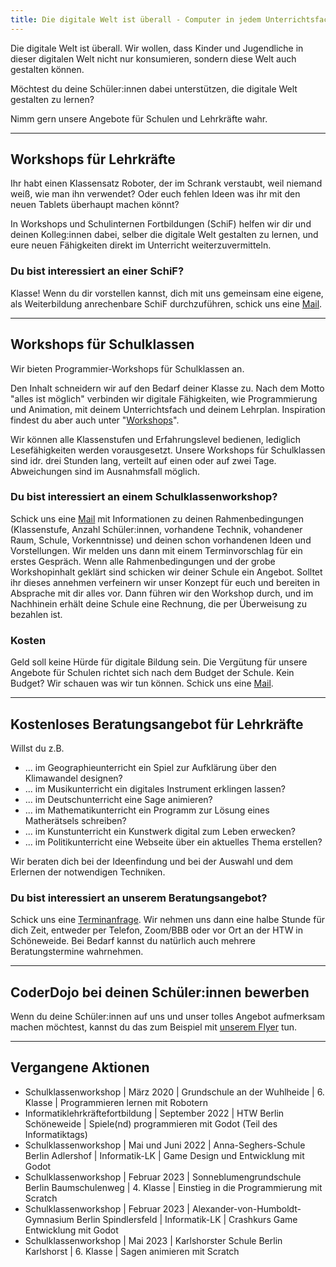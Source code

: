 ```yaml
---
title: Die digitale Welt ist überall - Computer in jedem Unterrichtsfach kreativ einsetzen. Unser Angebot für Schulen und Lehrkräfte.
---
```

Die digitale Welt ist überall. Wir wollen, dass Kinder und Jugendliche in dieser digitalen Welt
nicht nur konsumieren, sondern diese Welt auch gestalten können.

Möchtest du deine Schüler:innen dabei unterstützen, die digitale Welt gestalten zu lernen?

Nimm gern unsere Angebote für Schulen und Lehrkräfte wahr.

---

## Workshops für Lehrkräfte
Ihr habt einen Klassensatz Roboter, der im Schrank verstaubt, weil niemand weiß, wie man ihn verwendet?
Oder euch fehlen Ideen was ihr mit den neuen Tablets überhaupt machen könnt?

In Workshops und Schulinternen Fortbildungen (SchiF) helfen wir dir und deinen Kolleg:innen dabei, 
selber die digitale Welt gestalten zu lernen, und eure neuen Fähigkeiten direkt im Unterricht 
weiterzuvermitteln.

### Du bist interessiert an einer SchiF?
Klasse! Wenn du dir vorstellen kannst, dich mit uns gemeinsam eine eigene, als Weiterbildung
anrechenbare SchiF durchzuführen, schick uns eine [Mail](mailto:schoeneweide.berlin@coderdojo.com).

---

## Workshops für Schulklassen
Wir bieten Programmier-Workshops für Schulklassen an. 

Den Inhalt schneidern wir auf den Bedarf deiner Klasse zu. 
Nach dem Motto "alles ist möglich" verbinden wir digitale 
Fähigkeiten, wie Programmierung und Animation, mit deinem Unterrichtsfach und deinem Lehrplan. 
Inspiration findest du aber auch unter "[Workshops](..%2Fworkshops)".

Wir können alle Klassenstufen und Erfahrungslevel bedienen, lediglich Lesefähigkeiten werden vorausgesetzt.
Unsere Workshops für Schulklassen sind idr. drei Stunden lang, verteilt auf einen oder auf zwei Tage. 
Abweichungen sind im Ausnahmsfall möglich. 

### Du bist interessiert an einem Schulklassenworkshop?
Schick uns eine [Mail](mailto:schoeneweide.berlin@coderdojo.com) mit Informationen zu deinen Rahmenbedingungen
(Klassenstufe, Anzahl Schüler:innen, vorhandene Technik, vohandener Raum, Schule, Vorkenntnisse) und
deinen schon vorhandenen Ideen und Vorstellungen. Wir melden uns dann mit einem Terminvorschlag für ein erstes Gespräch.
Wenn alle Rahmenbedingungen und der grobe Workshopinhalt geklärt sind schicken wir deiner Schule ein Angebot.
Solltet ihr dieses annehmen verfeinern wir unser Konzept für euch und bereiten in Absprache mit dir alles vor.
Dann führen wir den Workshop durch, und im Nachhinein erhält deine Schule eine Rechnung, die per Überweisung zu bezahlen ist.

### Kosten
Geld soll keine Hürde für digitale Bildung sein.
Die Vergütung für unsere Angebote für Schulen richtet sich nach dem Budget der Schule. 
Kein Budget? Wir schauen was wir tun können. Schick uns eine [Mail](mailto:schoeneweide.berlin@coderdojo.com).

---

## Kostenloses Beratungsangebot für Lehrkräfte
Willst du z.B.
* ... im Geographieunterricht ein Spiel zur Aufklärung über den Klimawandel designen?
* ... im Musikunterricht ein digitales Instrument erklingen lassen?
* ... im Deutschunterricht eine Sage animieren?
* ... im Mathematikunterricht ein Programm zur Lösung eines Matherätsels schreiben?
* ... im Kunstunterricht ein Kunstwerk digital zum Leben erwecken?
* ... im Politikunterricht eine Webseite über ein aktuelles Thema erstellen?

Wir beraten dich bei der Ideenfindung und bei der Auswahl und dem Erlernen der notwendigen Techniken.

### Du bist interessiert an unserem Beratungsangebot?
Schick uns eine [Terminanfrage](mailto:schoeneweide.berlin@coderdojo.com).
Wir nehmen uns dann eine halbe Stunde für dich Zeit, entweder per Telefon, Zoom/BBB oder vor Ort an der HTW in Schöneweide.
Bei Bedarf kannst du natürlich auch mehrere Beratungstermine wahrnehmen.

---

## CoderDojo bei deinen Schüler:innen bewerben
Wenn du deine Schüler:innen auf uns und unser tolles Angebot aufmerksam machen möchtest, kannst du das zum Beispiel mit
[unserem Flyer](..%2F..%2Fimages%2Fpr%2Fposter-schuelerinnen.pdf) tun.

---

## Vergangene Aktionen
* Schulklassenworkshop | März 2020 | Grundschule an der Wuhlheide | 6. Klasse | Programmieren lernen mit Robotern
* Informatiklehrkräftefortbildung | September 2022 | HTW Berlin Schöneweide | Spiele(nd) programmieren mit Godot (Teil des Informatiktags)
* Schulklassenworkshop | Mai und Juni 2022 | Anna-Seghers-Schule Berlin Adlershof | Informatik-LK | Game Design und Entwicklung mit Godot
* Schulklassenworkshop | Februar 2023 | Sonneblumengrundschule Berlin Baumschulenweg | 4. Klasse | Einstieg in die Programmierung mit Scratch
* Schulklassenworkshop | Februar 2023 | Alexander-von-Humboldt-Gymnasium Berlin Spindlersfeld | Informatik-LK | Crashkurs Game Entwicklung mit Godot
* Schulklassenworkshop | Mai 2023 | Karlshorster Schule Berlin Karlshorst | 6. Klasse | Sagen animieren mit Scratch
